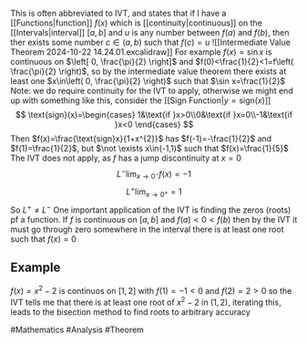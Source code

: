 This is often abbreviated to IVT, and states that if I have a [[Functions|function]] $f(x)$ which is [[continuity|continuous]] on the [[Intervals|interval]] $[a,b]$ and $u$ is any number between $f(a)$ and $f(b)$, then ther exists some number $c\in(a,b)$ such that $f(c)=u$
![[Intermediate Value Theorem 2024-10-22 14.24.01.excalidraw]]
For example $f(x)=\sin x$ is continuous on $\left[ 0, \frac{\pi}{2} \right]$ and $f(0)<\frac{1}{2}<1=f\left( \frac{\pi}{2} \right)$, so by the intermediate value theorem there exists at least one $x\in\left( 0, \frac{\pi}{2} \right)$ such that $\sin x=\frac{1}{2}$
Note: we do require continuity for the IVT to apply, otherwise we might end up with something like this, consider the [[Sign Function|$y=\text{sign}(x)$]] 
$$
\text{sign}(x)=\begin{cases}
1&\text{if }x>0\\0&\text{if }x=0\\-1&\text{if }x<0
\end{cases}
$$
Then $f(x)=\frac{\text{sign}x}{1+x^{2}}$ has $f(-1)=-\frac{1}{2}$ and $f(1)=\frac{1}{2}$, but $\not \exists x\in(-1,1)$ such that $f(x)=\frac{1}{5}$ The IVT does not apply, as $f$ has a jump discontinuity at $x=0$
$$
L^-\lim_{ x \to 0^- }f(x) =-1
$$
$$
L^+\lim_{ x \to 0^+ } =1
$$
So $L^+\neq L^-$
One important application of the IVT is finding the zeros (roots) pf a function. If $f$ is continuous on $[a,b]$ and $f(a)<0<f(b)$ then by the IVT it must go through zero somewhere in the interval there is at least one root such that $f(x)=0$
## Example
$f(x)=x^{2}-2$ is continuos on $[1,2]$ with $f(1)=-1<0$ and $f(2)=2>0$ so the IVT tells me that there is at least one root of $x^{2}-2$ in $(1,2)$, iterating this, leads to the bisection method to find roots to arbitrary accuracy

#Mathematics #Analysis #Theorem